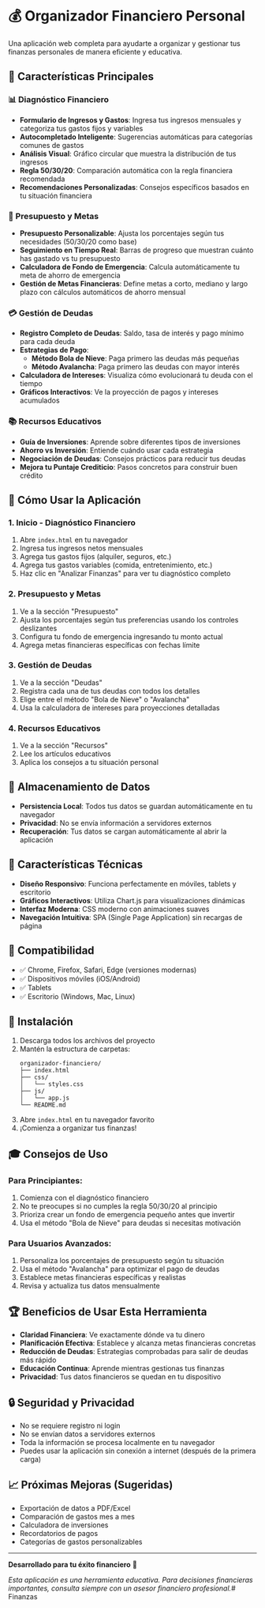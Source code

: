 # 💰 Organizador Financiero Personal

Una aplicación web completa para ayudarte a organizar y gestionar tus finanzas personales de manera eficiente y educativa.

## 🎯 Características Principales

### 📊 Diagnóstico Financiero
- **Formulario de Ingresos y Gastos**: Ingresa tus ingresos mensuales y categoriza tus gastos fijos y variables
- **Autocompletado Inteligente**: Sugerencias automáticas para categorías comunes de gastos
- **Análisis Visual**: Gráfico circular que muestra la distribución de tus ingresos
- **Regla 50/30/20**: Comparación automática con la regla financiera recomendada
- **Recomendaciones Personalizadas**: Consejos específicos basados en tu situación financiera

### 💼 Presupuesto y Metas
- **Presupuesto Personalizable**: Ajusta los porcentajes según tus necesidades (50/30/20 como base)
- **Seguimiento en Tiempo Real**: Barras de progreso que muestran cuánto has gastado vs tu presupuesto
- **Calculadora de Fondo de Emergencia**: Calcula automáticamente tu meta de ahorro de emergencia
- **Gestión de Metas Financieras**: Define metas a corto, mediano y largo plazo con cálculos automáticos de ahorro mensual

### 💳 Gestión de Deudas
- **Registro Completo de Deudas**: Saldo, tasa de interés y pago mínimo para cada deuda
- **Estrategias de Pago**: 
  - **Método Bola de Nieve**: Paga primero las deudas más pequeñas
  - **Método Avalancha**: Paga primero las deudas con mayor interés
- **Calculadora de Intereses**: Visualiza cómo evolucionará tu deuda con el tiempo
- **Gráficos Interactivos**: Ve la proyección de pagos y intereses acumulados

### 📚 Recursos Educativos
- **Guía de Inversiones**: Aprende sobre diferentes tipos de inversiones
- **Ahorro vs Inversión**: Entiende cuándo usar cada estrategia
- **Negociación de Deudas**: Consejos prácticos para reducir tus deudas
- **Mejora tu Puntaje Crediticio**: Pasos concretos para construir buen crédito

## 🚀 Cómo Usar la Aplicación

### 1. Inicio - Diagnóstico Financiero
1. Abre `index.html` en tu navegador
2. Ingresa tus ingresos netos mensuales
3. Agrega tus gastos fijos (alquiler, seguros, etc.)
4. Agrega tus gastos variables (comida, entretenimiento, etc.)
5. Haz clic en "Analizar Finanzas" para ver tu diagnóstico completo

### 2. Presupuesto y Metas
1. Ve a la sección "Presupuesto"
2. Ajusta los porcentajes según tus preferencias usando los controles deslizantes
3. Configura tu fondo de emergencia ingresando tu monto actual
4. Agrega metas financieras específicas con fechas límite

### 3. Gestión de Deudas
1. Ve a la sección "Deudas"
2. Registra cada una de tus deudas con todos los detalles
3. Elige entre el método "Bola de Nieve" o "Avalancha"
4. Usa la calculadora de intereses para proyecciones detalladas

### 4. Recursos Educativos
1. Ve a la sección "Recursos"
2. Lee los artículos educativos
3. Aplica los consejos a tu situación personal

## 💾 Almacenamiento de Datos

- **Persistencia Local**: Todos tus datos se guardan automáticamente en tu navegador
- **Privacidad**: No se envía información a servidores externos
- **Recuperación**: Tus datos se cargan automáticamente al abrir la aplicación

## 🎨 Características Técnicas

- **Diseño Responsivo**: Funciona perfectamente en móviles, tablets y escritorio
- **Gráficos Interactivos**: Utiliza Chart.js para visualizaciones dinámicas
- **Interfaz Moderna**: CSS moderno con animaciones suaves
- **Navegación Intuitiva**: SPA (Single Page Application) sin recargas de página

## 📱 Compatibilidad

- ✅ Chrome, Firefox, Safari, Edge (versiones modernas)
- ✅ Dispositivos móviles (iOS/Android)
- ✅ Tablets
- ✅ Escritorio (Windows, Mac, Linux)

## 🔧 Instalación

1. Descarga todos los archivos del proyecto
2. Mantén la estructura de carpetas:
   ```
   organizador-financiero/
   ├── index.html
   ├── css/
   │   └── styles.css
   ├── js/
   │   └── app.js
   └── README.md
   ```
3. Abre `index.html` en tu navegador favorito
4. ¡Comienza a organizar tus finanzas!

## 🎓 Consejos de Uso

### Para Principiantes:
1. Comienza con el diagnóstico financiero
2. No te preocupes si no cumples la regla 50/30/20 al principio
3. Prioriza crear un fondo de emergencia pequeño antes que invertir
4. Usa el método "Bola de Nieve" para deudas si necesitas motivación

### Para Usuarios Avanzados:
1. Personaliza los porcentajes de presupuesto según tu situación
2. Usa el método "Avalancha" para optimizar el pago de deudas
3. Establece metas financieras específicas y realistas
4. Revisa y actualiza tus datos mensualmente

## 🏆 Beneficios de Usar Esta Herramienta

- **Claridad Financiera**: Ve exactamente dónde va tu dinero
- **Planificación Efectiva**: Establece y alcanza metas financieras concretas
- **Reducción de Deudas**: Estrategias comprobadas para salir de deudas más rápido
- **Educación Continua**: Aprende mientras gestionas tus finanzas
- **Privacidad**: Tus datos financieros se quedan en tu dispositivo

## 🔒 Seguridad y Privacidad

- No se requiere registro ni login
- No se envían datos a servidores externos
- Toda la información se procesa localmente en tu navegador
- Puedes usar la aplicación sin conexión a internet (después de la primera carga)

## 📈 Próximas Mejoras (Sugeridas)

- Exportación de datos a PDF/Excel
- Comparación de gastos mes a mes
- Calculadora de inversiones
- Recordatorios de pagos
- Categorías de gastos personalizables

---

**Desarrollado para tu éxito financiero** 🎯

*Esta aplicación es una herramienta educativa. Para decisiones financieras importantes, consulta siempre con un asesor financiero profesional.*#   F i n a n z a s  
 